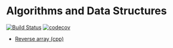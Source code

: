 # Algorithms and Data Structures

[![Build Status](https://travis-ci.org/gbulicanu/algoritms-data-sructures.svg?branch=master)](https://travis-ci.org/gbulicanu/algoritms-data-sructures) [![codecov](https://codecov.io/gh/gbulicanu/algoritms-data-sructures/branch/master/graph/badge.svg)](https://codecov.io/gh/gbulicanu/algoritms-data-sructures)

* [Reverse array (cpp)](array-reverse/cpp/README.md)
